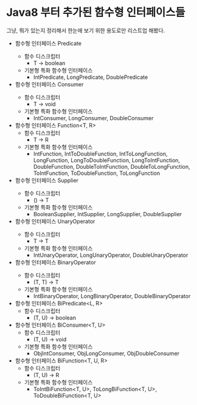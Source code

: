 # Java8 부터 추가된 함수형 인터페이스들

그냥, 뭐가 있는지 정리해서 한눈에 보기 위한 용도로만 리스트업 해봤다.

- 함수형 인터페이스 Predicate <T>
  - 함수 디스크립터
    - T -> boolean
  - 기본형 특화 함수형 인터페이스
    - IntPredicate, LongPredicate, DoublePredicate
- 함수형 인터페이스 Consumer<T>
  - 함수 디스크립터
    - T -> void
  - 기본형 특화 함수형 인터페이스
    - IntConsumer, LongConsumer, DoubleConsumer
- 함수형 인터페이스 Function<T, R>
  - 함수 디스크립터
    - T -> R
  - 기본형 특화 함수형 인터페이스
    - IntFunction<R>, IntToDoubleFunction, IntToLongFunction,  LongFunction<R>, LongToDoubleFunction, LongToIntFunction,  DoubleFunction<R>, DoubleToIntFunction, DoubleToLongFunction,  ToIntFunction<R>, ToDoubleFunction<T>,  ToLongFunction<T>
- 함수형 인터페이스 Supplier<T>
  - 함수 디스크립터
    - () -> T
  - 기본형 특화 함수형 인터페이스
    - BooleanSupplier, IntSupplier, LongSupplier, DoubleSupplier
- 함수형 인터페이스 UnaryOperator<T>
  - 함수 디스크립터
    - T -> T
  - 기본형 특화 함수형 인터페이스
    - IntUnaryOperator, LongUnaryOperator, DoubleUnaryOperator
- 함수형 인터페이스 BinaryOperator<T>
  - 함수 디스크립터
    - (T, T) -> T
  - 기본형 특화 함수형 인터페이스
    - IntBinaryOperator, LongBinaryOperator, DoubleBinaryOperator
- 함수형 인터페이스 BiPredicate<L, R>
  - 함수 디스크립터
    - (T, U) -> boolean
- 함수형 인터페이스 BiConsumer<T, U>
  - 함수 디스크립터
    - (T, U) -> void
  - 기본형 특화 함수형 인터페이스
    - ObjIntConsumer<T>, ObjLongConsumer<T>, ObjDoubleConsumer<T>
- 함수형 인터페이스 BiFunction<T, U, R>
  - 함수 디스크립터
    - (T, U) -> R
  - 기본형 특화 함수형 인터페이스
    - ToIntBiFunction<T, U>, ToLongBiFunction<T, U>, ToDoubleBiFunction<T, U>